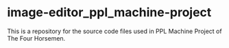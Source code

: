 # image-editor_ppl_machine-project
This is a repository for the source code files used in PPL Machine Project of The Four Horsemen.
